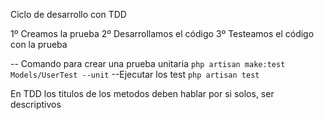 Ciclo de desarrollo con TDD

1º Creamos la prueba
2º Desarrollamos el código
3º Testeamos el código con la prueba

-- Comando para crear una prueba unitaria
`php artisan make:test Models/UserTest --unit`
--Ejecutar los test
`php artisan test`

En TDD los titulos de los metodos deben hablar por si solos, ser descriptivos
